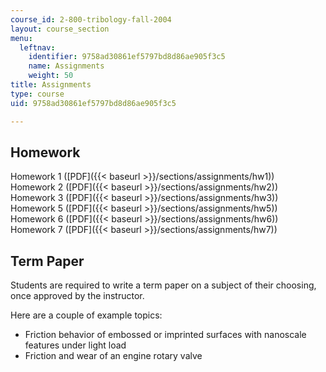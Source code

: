 ```yaml
---
course_id: 2-800-tribology-fall-2004
layout: course_section
menu:
  leftnav:
    identifier: 9758ad30861ef5797bd8d86ae905f3c5
    name: Assignments
    weight: 50
title: Assignments
type: course
uid: 9758ad30861ef5797bd8d86ae905f3c5

---
```


Homework
--------

Homework 1 ([PDF]({{< baseurl >}}/sections/assignments/hw1))  
Homework 2 ([PDF]({{< baseurl >}}/sections/assignments/hw2))  
Homework 3 ([PDF]({{< baseurl >}}/sections/assignments/hw3))  
Homework 5 ([PDF]({{< baseurl >}}/sections/assignments/hw5))  
Homework 6 ([PDF]({{< baseurl >}}/sections/assignments/hw6))  
Homework 7 ([PDF]({{< baseurl >}}/sections/assignments/hw7))

Term Paper
----------

Students are required to write a term paper on a subject of their choosing, once approved by the instructor.

Here are a couple of example topics:

*   Friction behavior of embossed or imprinted surfaces with nanoscale features under light load
*   Friction and wear of an engine rotary valve